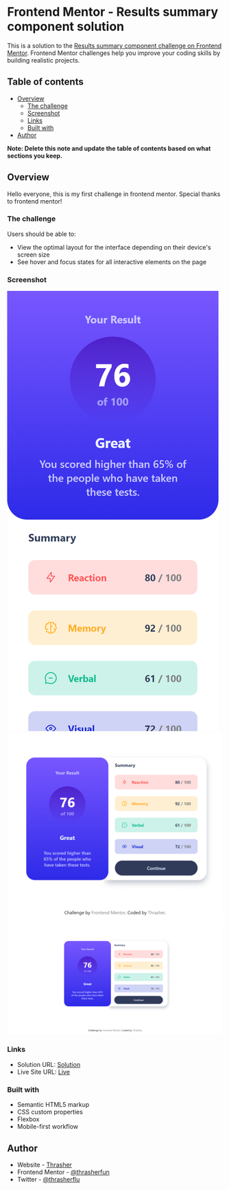 # Frontend Mentor - Results summary component solution

This is a solution to the [Results summary component challenge on Frontend Mentor](https://www.frontendmentor.io/challenges/results-summary-component-CE_K6s0maV). Frontend Mentor challenges help you improve your coding skills by building realistic projects. 

## Table of contents

- [Overview](#overview)
  - [The challenge](#the-challenge)
  - [Screenshot](#screenshot)
  - [Links](#links)
  - [Built with](#built-with)
- [Author](#author)

**Note: Delete this note and update the table of contents based on what sections you keep.**

## Overview
Hello everyone, this is my first challenge in frontend mentor. Special thanks to frontend mentor!
### The challenge


Users should be able to:

- View the optimal layout for the interface depending on their device's screen size
- See hover and focus states for all interactive elements on the page

### Screenshot

![Mobile](./screenshots/phone.png)
![Tablet](./screenshots/tablet.png)
![Desktiop](./screenshots/desktop.png)


### Links

- Solution URL: [Solution](https://github.com/thrashxr/results-summary-component)
- Live Site URL: [Live](https://thrashxr.github.io/results-summary-component/)

### Built with

- Semantic HTML5 markup
- CSS custom properties
- Flexbox
- Mobile-first workflow

## Author

- Website - [Thrasher](https://thrasher.fun)
- Frontend Mentor - [@thrasherfun](https://www.frontendmentor.io/profile/thrasherfun)
- Twitter - [@thrasherflu](https://www.twitter.com/thrasherflu)
